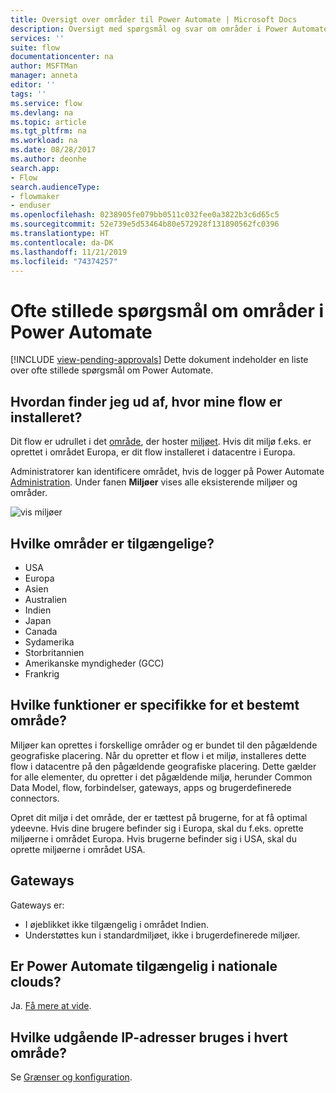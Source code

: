 ```yaml
---
title: Oversigt over områder til Power Automate | Microsoft Docs
description: Oversigt med spørgsmål og svar om områder i Power Automate
services: ''
suite: flow
documentationcenter: na
author: MSFTMan
manager: anneta
editor: ''
tags: ''
ms.service: flow
ms.devlang: na
ms.topic: article
ms.tgt_pltfrm: na
ms.workload: na
ms.date: 08/28/2017
ms.author: deonhe
search.app:
- Flow
search.audienceType:
- flowmaker
- enduser
ms.openlocfilehash: 0238905fe079bb0511c032fee0a3822b3c6d65c5
ms.sourcegitcommit: 52e739e5d53464b80e572928f131890562fc0396
ms.translationtype: HT
ms.contentlocale: da-DK
ms.lasthandoff: 11/21/2019
ms.locfileid: "74374257"
---
```

# <a name="faq-for-regions-in-power-automate"></a>Ofte stillede spørgsmål om områder i Power Automate
[!INCLUDE [view-pending-approvals](includes/cc-rebrand.md)]
Dette dokument indeholder en liste over ofte stillede spørgsmål om Power Automate.

## <a name="how-do-i-find-out-where-my-flow-is-deployed"></a>Hvordan finder jeg ud af, hvor mine flow er installeret?
Dit flow er udrullet i det [område](https://azure.microsoft.com/regions/), der hoster [miljøet](environments-overview-admin.md). Hvis dit miljø f.eks. er oprettet i området Europa, er dit flow installeret i datacentre i Europa.

Administratorer kan identificere området, hvis de logger på Power Automate [Administration](https://admin.flow.microsoft.com). Under fanen **Miljøer** vises alle eksisterende miljøer og områder.

![vis miljøer](media/regions-overview/environments-list.png)

## <a name="what-regions-are-available"></a>Hvilke områder er tilgængelige?
* USA
* Europa
* Asien
* Australien
* Indien
* Japan
* Canada
* Sydamerika
* Storbritannien
* Amerikanske myndigheder (GCC)
* Frankrig

## <a name="what-features-are-specific-to-a-given-region"></a>Hvilke funktioner er specifikke for et bestemt område?
Miljøer kan oprettes i forskellige områder og er bundet til den pågældende geografiske placering. Når du opretter et flow i et miljø, installeres dette flow i datacentre på den pågældende geografiske placering. Dette gælder for alle elementer, du opretter i det pågældende miljø, herunder Common Data Model, flow, forbindelser, gateways, apps og brugerdefinerede connectors.

Opret dit miljø i det område, der er tættest på brugerne, for at få optimal ydeevne. Hvis dine brugere befinder sig i Europa, skal du f.eks. oprette miljøerne i området Europa. Hvis brugerne befinder sig i USA, skal du oprette miljøerne i området USA.

## <a name="gateways"></a>Gateways
Gateways er:

* I øjeblikket ikke tilgængelig i området Indien.
* Understøttes kun i standardmiljøet, ikke i brugerdefinerede miljøer.

## <a name="is-power-automate-available-in-national-clouds"></a>Er Power Automate tilgængelig i nationale clouds?
Ja. [Få mere at vide](./us-govt.md).

## <a name="what-outbound-ip-addresses-are-used-in-each-region"></a>Hvilke udgående IP-adresser bruges i hvert område?
Se [Grænser og konfiguration](limits-and-config.md).

